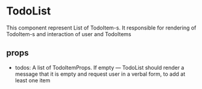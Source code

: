 # TodoList

This component represent List of TodoItem-s. It responsible for rendering of TodoItem-s and interaction of user and TodoItems

## props

- todos: A list of TodoItemProps. If empty — TodoList should render a message that it is empty and request user in a verbal form, to add at least one item
